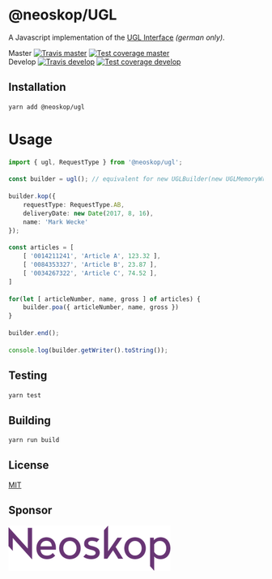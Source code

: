 # @neoskop/UGL

A Javascript implementation of the [UGL Interface][ugl-description] _(german only)_.

Master [![Travis master][travis-master-image]][travis-master-url]
[![Test coverage master][coveralls-master-image]][coveralls-master-url]  
Develop [![Travis develop][travis-develop-image]][travis-develop-url]
[![Test coverage develop][coveralls-develop-image]][coveralls-develop-url]

## Installation

```sh
yarn add @neoskop/ugl
```

# Usage

```typescript
import { ugl, RequestType } from '@neoskop/ugl';
  
const builder = ugl(); // equivalent for new UGLBuilder(new UGLMemoryWriter(), Mode.Craftsman);  
  
builder.kop({ 
    requestType: RequestType.AB, 
    deliveryDate: new Date(2017, 8, 16),
    name: 'Mark Wecke'
});
  
const articles = [
    [ '0014211241', 'Article A', 123.32 ],
    [ '0084353327', 'Article B', 23.87 ],
    [ '0034267322', 'Article C', 74.52 ],
]
  
for(let [ articleNumber, name, gross ] of articles) {
    builder.poa({ articleNumber, name, gross })
}

builder.end();
  
console.log(builder.getWriter().toString());
```

## Testing

```sh
yarn test
```

## Building

```sh
yarn run build
```

## License

[MIT](./LICENSE)

## Sponsor

[![Neoskop GmbH][neoskop-image]][neoskop-url]

[travis-master-image]: https://img.shields.io/travis/neoskop/neoskop-ugl/master.svg
[travis-master-url]: https://travis-ci.org/neoskop/neoskop-ugl
[travis-develop-image]: https://img.shields.io/travis/neoskop/neoskop-ugl/develop.svg
[travis-develop-url]: https://travis-ci.org/neoskop/neoskop-ugl
[coveralls-master-image]: https://coveralls.io/repos/github/neoskop/neoskop-ugl/badge.svg?branch=master
[coveralls-master-url]: https://coveralls.io/github/neoskop/neoskop-ugl?branch=master
[coveralls-develop-image]: https://coveralls.io/repos/github/neoskop/neoskop-ugl/badge.svg?branch=develop
[coveralls-develop-url]: https://coveralls.io/github/neoskop/neoskop-ugl?branch=develop
[ugl-description]: http://www.label-software.de/wp-content/uploads/2017/03/ugl_schnittstelle.pdf
[neoskop-image]: ./neoskop.png
[neoskop-url]: https://www.neoskop.de/

